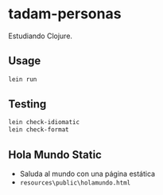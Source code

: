 # tadam-personas

Estudiando Clojure.

## Usage

```sh
lein run
```

## Testing

``` sh
lein check-idiomatic
lein check-format
```

## Hola Mundo Static

- Saluda al mundo con una página estática
- `resources\public\holamundo.html`